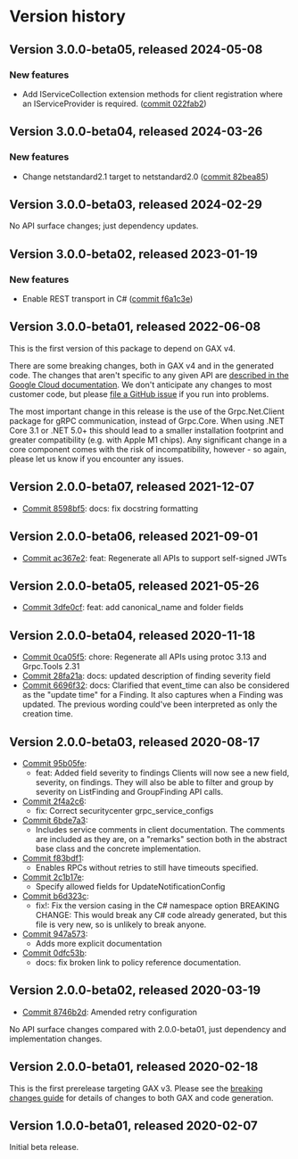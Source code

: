 # Version history

## Version 3.0.0-beta05, released 2024-05-08

### New features

- Add IServiceCollection extension methods for client registration where an IServiceProvider is required. ([commit 022fab2](https://github.com/googleapis/google-cloud-dotnet/commit/022fab203f28fb9c608972af7f8b83f571ae5694))

## Version 3.0.0-beta04, released 2024-03-26

### New features

- Change netstandard2.1 target to netstandard2.0 ([commit 82bea85](https://github.com/googleapis/google-cloud-dotnet/commit/82bea850661975b9750ac30753528cc9d2e05240))
## Version 3.0.0-beta03, released 2024-02-29

No API surface changes; just dependency updates.

## Version 3.0.0-beta02, released 2023-01-19

### New features

- Enable REST transport in C# ([commit f6a1c3e](https://github.com/googleapis/google-cloud-dotnet/commit/f6a1c3e8930f0e8209a079352765be3bb9039be2))

## Version 3.0.0-beta01, released 2022-06-08

This is the first version of this package to depend on GAX v4.

There are some breaking changes, both in GAX v4 and in the generated
code. The changes that aren't specific to any given API are [described in the Google Cloud
documentation](https://cloud.google.com/dotnet/docs/reference/help/breaking-gax4).
We don't anticipate any changes to most customer code, but please [file a
GitHub issue](https://github.com/googleapis/google-cloud-dotnet/issues/new/choose)
if you run into problems.

The most important change in this release is the use of the Grpc.Net.Client package
for gRPC communication, instead of Grpc.Core. When using .NET Core 3.1 or .NET 5.0+
this should lead to a smaller installation footprint and greater compatibility (e.g.
with Apple M1 chips). Any significant change in a core component comes with the risk
of incompatibility, however - so again, please let us know if you encounter any
issues.


## Version 2.0.0-beta07, released 2021-12-07

- [Commit 8598bf5](https://github.com/googleapis/google-cloud-dotnet/commit/8598bf5): docs: fix docstring formatting
## Version 2.0.0-beta06, released 2021-09-01

- [Commit ac367e2](https://github.com/googleapis/google-cloud-dotnet/commit/ac367e2): feat: Regenerate all APIs to support self-signed JWTs

## Version 2.0.0-beta05, released 2021-05-26

- [Commit 3dfe0cf](https://github.com/googleapis/google-cloud-dotnet/commit/3dfe0cf): feat: add canonical_name and folder fields

## Version 2.0.0-beta04, released 2020-11-18

- [Commit 0ca05f5](https://github.com/googleapis/google-cloud-dotnet/commit/0ca05f5): chore: Regenerate all APIs using protoc 3.13 and Grpc.Tools 2.31
- [Commit 28fa21a](https://github.com/googleapis/google-cloud-dotnet/commit/28fa21a): docs: updated description of finding severity field
- [Commit 6696f32](https://github.com/googleapis/google-cloud-dotnet/commit/6696f32): docs: Clarified that event_time can also be considered as the "update time" for a Finding. It also captures when a Finding was updated. The previous wording could've been interpreted as only the creation time.

## Version 2.0.0-beta03, released 2020-08-17

- [Commit 95b05fe](https://github.com/googleapis/google-cloud-dotnet/commit/95b05fe):
  - feat: Added field severity to findings
  Clients will now see a new field, severity, on findings.
  They will also be able to filter and group by severity on ListFinding and GroupFinding API calls.
- [Commit 2f4a2c6](https://github.com/googleapis/google-cloud-dotnet/commit/2f4a2c6):
  - fix: Correct securitycenter grpc_service_configs
- [Commit 6bde7a3](https://github.com/googleapis/google-cloud-dotnet/commit/6bde7a3):
  - Includes service comments in client documentation.
  The comments are included as they are, on a "remarks" section both in the
  abstract base class and the concrete implementation.
- [Commit f83bdf1](https://github.com/googleapis/google-cloud-dotnet/commit/f83bdf1):
  - Enables RPCs without retries to still have timeouts specified.
- [Commit 2c1b17e](https://github.com/googleapis/google-cloud-dotnet/commit/2c1b17e):
  - Specify allowed fields for UpdateNotificationConfig
- [Commit b6d323c](https://github.com/googleapis/google-cloud-dotnet/commit/b6d323c):
  - fix!: Fix the version casing in the C# namespace option
  BREAKING CHANGE: This would break any C# code already generated,
  but this file is very new, so is unlikely to break anyone.
- [Commit 947a573](https://github.com/googleapis/google-cloud-dotnet/commit/947a573):
  - Adds more explicit documentation
- [Commit 0dfc53b](https://github.com/googleapis/google-cloud-dotnet/commit/0dfc53b):
  - docs: fix broken link to policy reference documentation.

## Version 2.0.0-beta02, released 2020-03-19

- [Commit 8746b2d](https://github.com/googleapis/google-cloud-dotnet/commit/8746b2d): Amended retry configuration

No API surface changes compared with 2.0.0-beta01, just dependency
and implementation changes.

## Version 2.0.0-beta01, released 2020-02-18

This is the first prerelease targeting GAX v3. Please see the [breaking changes
guide](https://cloud.google.com/dotnet/docs/reference/help/breaking-gax2)
for details of changes to both GAX and code generation.

## Version 1.0.0-beta01, released 2020-02-07

Initial beta release.
